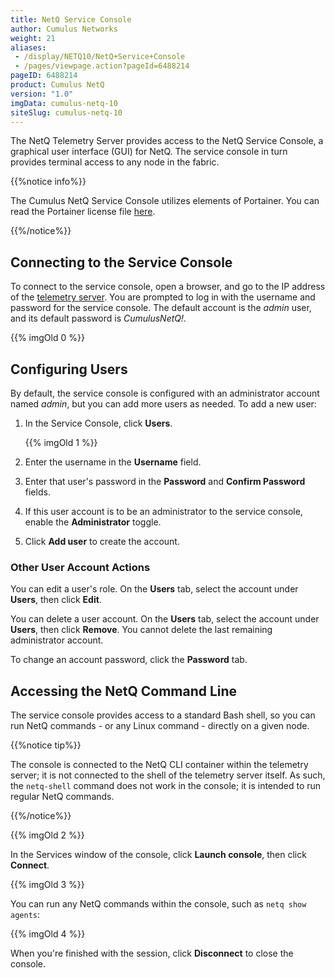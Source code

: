```yaml
---
title: NetQ Service Console
author: Cumulus Networks
weight: 21
aliases:
 - /display/NETQ10/NetQ+Service+Console
 - /pages/viewpage.action?pageId=6488214
pageID: 6488214
product: Cumulus NetQ
version: "1.0"
imgData: cumulus-netq-10
siteSlug: cumulus-netq-10
---
```

The NetQ Telemetry Server provides access to the NetQ Service Console, a
graphical user interface (GUI) for NetQ. The service console in turn
provides terminal access to any node in the fabric.

{{%notice info%}}

The Cumulus NetQ Service Console utilizes elements of Portainer. You can
read the Portainer license file
[here](https://github.com/portainer/portainer/blob/develop/LICENSE).

{{%/notice%}}

## Connecting to the Service Console</span>

To connect to the service console, open a browser, and go to the IP
address of the [telemetry
server](/cumulus-netq-10/Getting-Started-with-NetQ). You are
prompted to log in with the username and password for the service
console. The default account is the *admin* user, and its default
password is *CumulusNetQ\!*.

{{% imgOld 0 %}}

## Configuring Users</span>

By default, the service console is configured with an administrator
account named *admin*, but you can add more users as needed. To add a
new user:

1.  In the Service Console, click **Users**.
    
    {{% imgOld 1 %}}

2.  Enter the username in the **Username** field.

3.  Enter that user's password in the **Password** and **Confirm
    Password** fields.

4.  If this user account is to be an administrator to the service
    console, enable the **Administrator** toggle.

5.  Click **Add user** to create the account.

### Other User Account Actions</span>

You can edit a user's role. On the **Users** tab, select the account
under **Users**, then click **Edit**.

You can delete a user account. On the **Users** tab, select the account
under **Users**, then click **Remove**. You cannot delete the last
remaining administrator account.

To change an account password, click the **Password** tab.

## Accessing the NetQ Command Line</span>

The service console provides access to a standard Bash shell, so you can
run NetQ commands - or any Linux command - directly on a given node.

{{%notice tip%}}

The console is connected to the NetQ CLI container within the telemetry
server; it is not connected to the shell of the telemetry server itself.
As such, the `netq-shell` command does not work in the console; it is
intended to run regular NetQ commands.

{{%/notice%}}

{{% imgOld 2 %}}

In the Services window of the console, click **Launch console**, then
click **Connect**.

{{% imgOld 3 %}}

You can run any NetQ commands within the console, such as `netq show
agents`:

{{% imgOld 4 %}}

When you're finished with the session, click **Disconnect** to close the
console.

